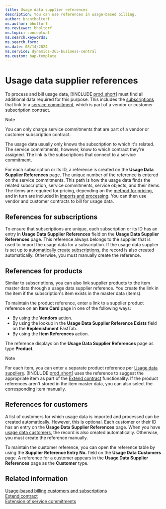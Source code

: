 ```yaml
---
title: Usage data supplier references
description: You can use references in usage-based billing.
author: brentholtorf
ms.author: bholtorf
ms.reviewer: bholtorf
ms.topic: conceptual
ms.search.keywords: 
ms.search.form: 
ms.date: 08/14/2024
ms.service: dynamics-365-business-central
ms.custom: bap-template
---
```


# Usage data supplier references

To process and bill usage data, [!INCLUDE [prod_short](../../includes/prod_short.md)] must find all additional data required for this purpose. This includes the [subscriptions](customers-subscriptions.md) that link to a [service commitment](service-commitments.md#service-commitment-packages), which is part of a vendor or customer subscription contract.

> [!NOTE]
> You can only charge service commitments that are part of a vendor or customer subscription contract.

The usage data usually only knows the subscription to which it's related. The service commitments, however, know to which contract they're assigned. The link is the subscriptions that connect to a service commitment.

For each subscription or its ID, a reference is created on the **Usage Data Supplier References** page. The unique number of the reference is entered on the service commitments. This path is how the usage data finds the related subscription, service commitments, service objects, and their items. The items are required for pricing, depending on the [method for pricing](service-commitments.md#service-commitment-packages), and in turn are included in [Imports and processing](../processing-usage-data/imports-processing.md). You can then use vendor and customer contracts to bill for usage data.

## References for subscriptions

To ensure that subscriptions are unique, each subscription or its ID has an entry in **Usage Data Supplier References** field on the **Usage Data Supplier References** page. This reference always belongs to the supplier that is used to import the usage data for a subscription. If the usage data supplier is set up to [automatically create subscriptions](customers-subscriptions.md#usage-data-subscriptions), the record is also created automatically. Otherwise, you must manually create the reference.

## References for products

Similar to subscriptions, you can also link supplier products to the item master data through a usage data supplier reference. You create the link in the item if the subscription's item exists in the master data (items).

To maintain the product reference, enter a link to a supplier product reference on an **Item Card** page in one of the following ways:

* By using the **Vendors** action.
* By using the lookup in the **Usage Data Supplier Reference Exists** field on the **Replenishment** FastTab.
* By using the **Item References** action.

The reference displays on the **Usage Data Supplier References** page as type **Product**.

> [!NOTE]
> For each item, you can enter a separate product reference per [Usage data suppliers](suppliers.md). [!INCLUDE [prod_short](../../includes/prod_short.md)] uses the reference to suggest the appropriate item as part of the [Extend contract](../processing-usage-data/extend-contract.md) functionality. If the product references aren't stored in the item master data, you can also select the corresponding item manually.

## References for customers

A list of customers for which usage data is imported and processed can be created automatically. However, this is optional. Each customer or their ID has an entry on the **Usage Data Supplier References** page. When you have [usage data customers](customers-subscriptions.md#usage-data-customers), the record is also created automatically. Otherwise, you must create the reference manually.

To maintain the customer reference, you can open the reference table by using the **Supplier Reference Entry No.** field on the **Usage Data Customers** page. A reference for a customer appears in the **Usage Data Supplier References** page as the **Customer** type.

## Related information

[Usage-based billing customers and subscriptions](customers-subscriptions.md)  
[Extend contract](../processing-usage-data/extend-contract.md)  
[Extension of service commitments](service-commitments.md)  